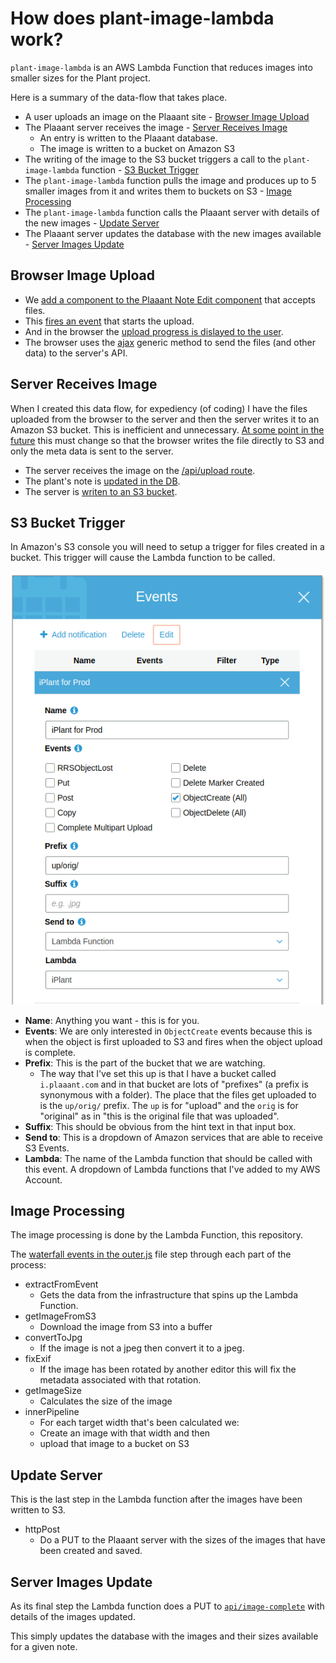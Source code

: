 # How does plant-image-lambda work?

`plant-image-lambda` is an AWS Lambda Function that reduces images into smaller sizes for the Plant project.

Here is a summary of the data-flow that takes place.

- A user uploads an image on the Plaaant site - [Browser Image Upload](#browser-image-upload)
- The Plaaant server receives the image - [Server Receives Image](#server-receives-image)
  - An entry is written to the Plaaant database.
  - The image is written to a bucket on Amazon S3
- The writing of the image to the S3 bucket triggers a call to the `plant-image-lambda` function - [S3 Bucket Trigger](#s3-bucket-trigger)
- The `plant-image-lambda` function pulls the image and produces up to 5 smaller images from it and writes them to buckets on S3 - [Image Processing](#image-processing)
- The `plant-image-lambda` function calls the Plaaant server with details of the new images - [Update Server](#update-server)
- The Plaaant server updates the database with the new images available - [Server Images Update](#server-images-update)

## Browser Image Upload

- We [add a component to the Plaaant Note Edit component](https://github.com/guyellis/plant/blob/dacc952df90c993913ded8c77641b318853d3272/app/components/note/NoteEdit.jsx#L214-L222) that accepts files.
- This [fires an event](https://github.com/guyellis/plant/blob/f1256a65b5f9553958e9ad35e21dbd5c2e69717c/app/middleware/api.js#L55-L111) that starts the upload.
- And in the browser the [upload progress is dislayed to the user](https://github.com/guyellis/plant/blob/dacc952df90c993913ded8c77641b318853d3272/app/components/note/NoteEdit.jsx#L120-L146).
- The browser uses the [ajax](https://github.com/guyellis/plant/blob/f1256a65b5f9553958e9ad35e21dbd5c2e69717c/app/middleware/api.js#L74) generic method to send the files (and other data) to the server's API.

## Server Receives Image

When I created this data flow, for expediency (of coding) I have the files uploaded from the browser to the server and then the server writes it to an Amazon S3 bucket. This is inefficient and unnecessary. [At some point in the future](https://github.com/guyellis/plant/issues/1584) this must change so that the browser writes the file directly to S3 and only the meta data is sent to the server.

- The server receives the image on the [/api/upload route](https://github.com/guyellis/plant/blob/dacc952df90c993913ded8c77641b318853d3272/lib/routes/api-note.js#L197-L250).
- The plant's note is [updated in the DB](https://github.com/guyellis/plant/blob/dacc952df90c993913ded8c77641b318853d3272/lib/routes/api-note.js#L231).
- The server is [writen to an S3 bucket](https://github.com/guyellis/plant/blob/dacc952df90c993913ded8c77641b318853d3272/lib/routes/api-note.js#L192).

## S3 Bucket Trigger

In Amazon's S3 console you will need to setup a trigger for files created in a bucket. This trigger will cause the Lambda function to be called.

![s3 object create event](s3-object-create-event.png)

- **Name**: Anything you want - this is for you.
- **Events**: We are only interested in `ObjectCreate` events because this is when the object is first uploaded to S3 and fires when the object upload is complete.
- **Prefix**: This is the part of the bucket that we are watching.
  - The way that I've set this up is that I have a bucket called `i.plaaant.com` and in that bucket are lots of "prefixes" (a prefix is synonymous with a folder). The place that the files get uploaded to is the `up/orig/` prefix. The `up` is for "upload" and the `orig` is for "original" as in "this is the original file that was uploaded".
- **Suffix**: This should be obvious from the hint text in that input box.
- **Send to**: This is a dropdown of Amazon services that are able to receive S3 Events.
- **Lambda**: The name of the Lambda function that should be called with this event. A dropdown of Lambda functions that I've added to my AWS Account.

## Image Processing

The image processing is done by the Lambda Function, this repository.

The [waterfall events in the outer.js](https://github.com/guyellis/plant-image-lambda/blob/8f64b2b14dbe03f72e3fd16f8063af4de575b8e9/src/outer.js#L24-L30) file step through each part of the process:

- extractFromEvent
  - Gets the data from the infrastructure that spins up the Lambda Function.
- getImageFromS3
  - Download the image from S3 into a buffer
- convertToJpg
  - If the image is not a jpeg then convert it to a jpeg.
- fixExif
  - If the image has been rotated by another editor this will fix the metadata associated with that rotation.
- getImageSize
  - Calculates the size of the image
- innerPipeline
  - For each target width that's been calculated we:
  - Create an image with that width and then
  - upload that image to a bucket on S3

## Update Server

This is the last step in the Lambda function after the images have been written to S3.

- httpPost
  - Do a PUT to the Plaaant server with the sizes of the images that have been created and saved.

## Server Images Update

As its final step the Lambda function does a PUT to [`api/image-complete`](https://github.com/guyellis/plant/blob/5c404354cc38feb57deb2f21efc54ff5d2ec71df/lib/routes/api-note.js#L253) with details of the images updated.

This simply updates the database with the images and their sizes available for a given note.
